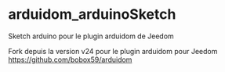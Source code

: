 # arduidom_arduinoSketch
Sketch arduino pour le plugin arduidom de Jeedom

Fork depuis la version v24 pour le plugin arduidom pour Jeedom
 https://github.com/bobox59/arduidom
